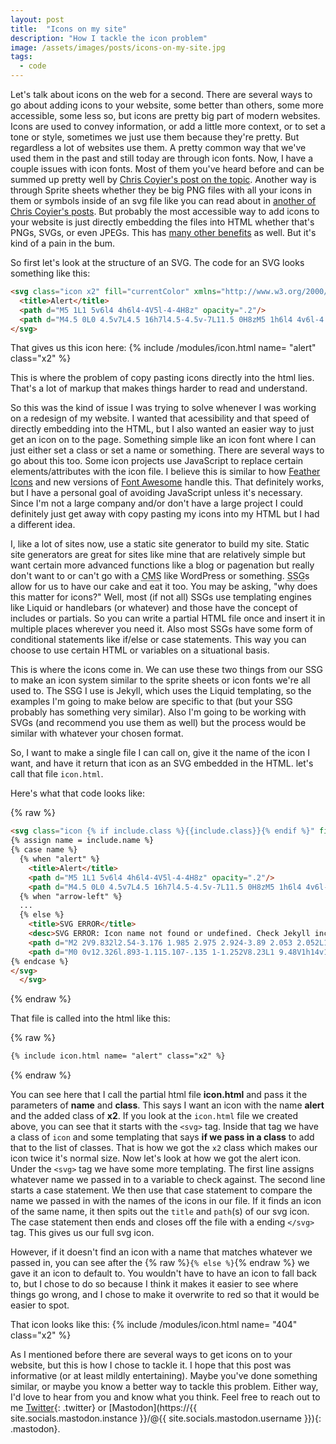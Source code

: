 ```yaml
---
layout: post
title:  "Icons on my site"
description: "How I tackle the icon problem"
image: /assets/images/posts/icons-on-my-site.jpg
tags:
  - code
---
```


<span class="first-letter">L</span>et's talk about icons on the web for a second. There are several ways to go about adding icons to your website, some better than others, some more accessible, some less so, but icons are pretty big part of modern websites. Icons are used to convey information, or add a little more context, or to set a tone or style, sometimes we just use them because they're pretty. But regardless a lot of websites use them. A pretty common way that we've used them in the past and still today are through icon fonts. Now, I have a couple issues with icon fonts. Most of them you've heard before and can be summed up pretty well by [Chris Coyier's post on the topic](https://css-tricks.com/icon-fonts-vs-svg/). Another way is through Sprite sheets whether they be big PNG files with all your icons in them or symbols inside of an svg file like you can read about in [another of Chris Coyier's posts](https://css-tricks.com/svg-sprites-use-better-icon-fonts/). But probably the most accessible way to add icons to your website is just directly embedding the files into HTML whether that's PNGs, SVGs, or even JPEGs. This has [many other benefits](https://css-tricks.com/pretty-good-svg-icon-system/) as well. But it's kind of a pain in the bum.

So first let's look at the structure of an SVG. The code for an SVG looks something like this:

```html
<svg class="icon x2" fill="currentColor" xmlns="http://www.w3.org/2000/svg" viewBox="0 0 16 16" height="16px" width="16px">
  <title>Alert</title>
  <path d="M5 1L1 5v6l4 4h6l4-4V5l-4-4H8z" opacity=".2"/>
  <path d="M4.5 0L0 4.5v7L4.5 16h7l4.5-4.5v-7L11.5 0H8zM5 1h6l4 4v6l-4 4H5l-4-4V5l4-4zm2 1.992V9h2V7l.002-.008v-4h-2zM7 10v2h2v-.93a.999.999 0 000-.125V10z"/>
</svg>
```
<p>That gives us this icon here:
 {% include /modules/icon.html name= "alert" class="x2" %}</p>

This is where the problem of copy pasting icons directly into the html lies. That's a lot of markup that makes things harder to read and understand.

So this was the kind of issue I was trying to solve whenever I was working on a redesign of my website. I wanted that acessibility and that speed of directly embedding into the HTML, but I also wanted an easier way to just get an icon on to the page. Something simple like an icon font where I can just either set a class or set a name or something. There are several ways to go about this too. Some icon projects use JavaScript to replace certain elements/attributes with the icon file. I believe this is similar to how [Feather Icons](https://feathericons.com/) and new versions of [Font Awesome](https://fontawesome.com/) handle this. That definitely works, but I have a personal goal of avoiding JavaScript unless it's necessary. Since I'm not a large company and/or don't have a large project I could definitely just get away with copy pasting my icons into my HTML but I had a different idea.

I, like a lot of sites now, use a static site generator to build my site. Static site generators are great for sites like mine that are relatively simple but want certain more advanced functions like a blog or pagenation but really don't want to or can't go with a <abbr title="Content Management System">CMS</abbr> like WordPress or something. <abbr title="Static Site Generator">SSG</abbr>s allow for us to have our cake and eat it too. You may be asking, "why does this matter for icons?" Well, most (if not all) SSGs use templating engines like Liquid or handlebars (or whatever) and those have the concept of includes or partials. So you can write a partial HTML file once and insert it in multiple places wherever you need it. Also most SSGs have some form of conditional statements like if/else or case statements. This way you can choose to use certain HTML or variables on a situational basis.

This is where the icons come in. We can use these two things from our SSG to make an icon system similar to the sprite sheets or icon fonts we're all used to. The SSG I use is Jekyll, which uses the Liquid templating, so the examples I'm going to make below are specific to that (but your SSG probably has something very similar). Also I'm going to be working with SVGs (and recommend you use them as well) but the process would be similar with whatever your chosen format.

So, I want to make a single file I can call on, give it the name of the icon I want, and have it return that icon as an SVG embedded in the HTML. let's call that file `icon.html`.

Here's what that code looks like:

{% raw %}
```html
<svg class="icon {% if include.class %}{{include.class}}{% endif %}" fill="currentColor" xmlns="http://www.w3.org/2000/svg" viewBox="0 0 16 16" height="16px" width="16px">
{% assign name = include.name %}
{% case name %}
  {% when "alert" %}
    <title>Alert</title>
    <path d="M5 1L1 5v6l4 4h6l4-4V5l-4-4H8z" opacity=".2"/>
    <path d="M4.5 0L0 4.5v7L4.5 16h7l4.5-4.5v-7L11.5 0H8zM5 1h6l4 4v6l-4 4H5l-4-4V5l4-4zm2 1.992V9h2V7l.002-.008v-4h-2zM7 10v2h2v-.93a.999.999 0 000-.125V10z"/>
  {% when "arrow-left" %}
  ...
  {% else %}
    <title>SVG ERROR</title>
    <desc>SVG ERROR: Icon name not found or undefined. Check Jekyll include declaration.</desc>
    <path d="M2 2V9.832l2.54-3.176 1.985 2.975 2.924-3.89 2.053 2.052L14 5.295V2.002zm12 4.709l-2.498 2.5-1.95-1.95-3.077 4.104-2.016-3.017L2 11.424V14h12V8.123z" opacity=".2" fill="red"/>
    <path d="M0 0v12.326l.893-1.115.107-.135 1-1.252V8.23L1 9.48V1h14v1.885l-1 1V2.002L2.025 2V9.832L3 8.613V3h10v3.32l1-1V5.3l1.855-1.855-.003-.004.148-.148V0zm7.959 4a2.997 2.997 0 00-2.998 2.998c0 .102.02.198.03.297l1.556 2.332.006.002L9.475 5.74l1.46 1.461c.005-.068.02-.133.02-.203A2.997 2.997 0 007.96 4zM16 4.71l-.85.85-.002-.001L14 6.707V6.734l-1 1V13h-1v-1c0-1.108-.892-2-2-2H7.523L6.5 11.363l-.885-1.324A1.993 1.993 0 004 12v1H3v-2.797l-.975 1.22V14H14V8.123l1-1V15H1v-.734l1-1.252V11.42l-1 1.25-.889 1.111L0 13.92V16h16zM9.578 7.26L7.557 9.953c.133.018.264.041.402.041a2.988 2.988 0 002.678-1.676z" fill="red"/>
{% endcase %}
</svg>
  </svg>
```
{% endraw %}

That file is called into the html like this:

{% raw %}
```html
{% include icon.html name= "alert" class="x2" %}
```
{% endraw %}

You can see here that I call the partial html file **icon.html** and pass it the parameters of **name** and **class**. This says I want an icon with the name **alert** and the added class of **x2**. If you look at the `icon.html` file we created above, you can see that it starts with the `<svg>` tag. Inside that tag we have a class of `icon` and some templating that says **if we pass in a class** to add that to the list of classes. That is how we got the `x2` class which makes our icon twice it's normal size. Now let's look at how we got the alert icon. Under the `<svg>` tag we have some more templating. The first line assigns whatever name we passed in to a variable to check against. The second line starts a case statement. We then use that case statement to compare the name we passed in with the names of the icons in our file. If it finds an icon of the same name, it then spits out the `title` and `path`(s) of our svg icon. The case statement then ends and closes off the file with a ending `</svg>` tag. This gives us our full svg icon.

However, if it doesn't find an icon with a name that matches whatever we passed in, you can see after the {% raw %}`{% else %}`{% endraw %} we gave it an icon to default to. You wouldn't have to have an icon to fall back to, but I chose to do so because I think it makes it easier to see where things go wrong, and I chose to make it overwrite to red so that it would be easier to spot.

<p>That icon looks like this:
 {% include /modules/icon.html name= "404" class="x2" %}</p>

As I mentioned before there are several ways to get icons on to your website, but this is how I chose to tackle it. I hope that this post was informative (or at least mildly entertaining). Maybe you've done something similar, or maybe you know a better way to tackle this problem. Either way, I'd love to hear from you and know what you think. Feel free to reach out to me [Twitter](https://twitter.com/{{site.socials.twitter}}){: .twitter} or [Mastodon](https://{{ site.socials.mastodon.instance }}/@{{ site.socials.mastodon.username }}){: .mastodon}. 
